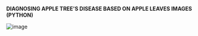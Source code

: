 **DIAGNOSING APPLE TREE'S DISEASE BASED ON APPLE LEAVES IMAGES (PYTHON)**

![image](https://user-images.githubusercontent.com/66774748/154064204-aafebb8e-5567-45c1-a44a-574268582d60.png)
